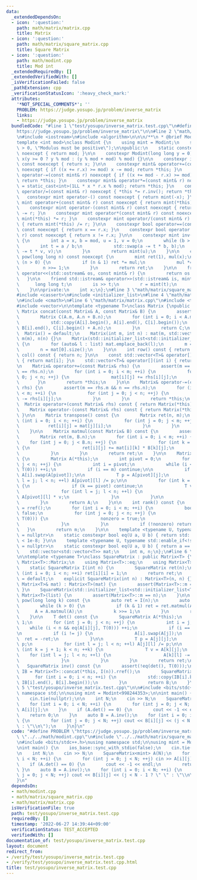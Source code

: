 ```yaml
---
data:
  _extendedDependsOn:
  - icon: ':question:'
    path: math/matrix/matrix.cpp
    title: Matrix
  - icon: ':question:'
    path: math/matrix/square_matrix.cpp
    title: Square Matrix
  - icon: ':question:'
    path: math/modint.cpp
    title: Mod int
  _extendedRequiredBy: []
  _extendedVerifiedWith: []
  _isVerificationFailed: false
  _pathExtension: cpp
  _verificationStatusIcon: ':heavy_check_mark:'
  attributes:
    '*NOT_SPECIAL_COMMENTS*': ''
    PROBLEM: https://judge.yosupo.jp/problem/inverse_matrix
    links:
    - https://judge.yosupo.jp/problem/inverse_matrix
  bundledCode: "#line 1 \"test/yosupo/inverse_matrix.test.cpp\"\n#define PROBLEM \"\
    https://judge.yosupo.jp/problem/inverse_matrix\"\n\n#line 2 \"math/modint.cpp\"\
    \n#include <iostream>\n#include <algorithm>\n\n\n/**\n * @brief Mod int\n */\n\
    template <int mod>\nclass Modint {\n    using mint = Modint;\n    static_assert(mod\
    \ > 0, \"Modulus must be positive\");\n\npublic:\n    static constexpr int get_mod()\
    \ noexcept { return mod; }\n\n    constexpr Modint(long long y = 0) noexcept :\
    \ x(y >= 0 ? y % mod : (y % mod + mod) % mod) {}\n\n    constexpr int value()\
    \ const noexcept { return x; }\n\n    constexpr mint& operator+=(const mint& r)\
    \ noexcept { if ((x += r.x) >= mod) x -= mod; return *this; }\n    constexpr mint&\
    \ operator-=(const mint& r) noexcept { if ((x += mod - r.x) >= mod) x -= mod;\
    \ return *this; }\n    constexpr mint& operator*=(const mint& r) noexcept { x\
    \ = static_cast<int>(1LL * x * r.x % mod); return *this; }\n    constexpr mint&\
    \ operator/=(const mint& r) noexcept { *this *= r.inv(); return *this; }\n\n \
    \   constexpr mint operator-() const noexcept { return mint(-x); }\n\n    constexpr\
    \ mint operator+(const mint& r) const noexcept { return mint(*this) += r; }\n\
    \    constexpr mint operator-(const mint& r) const noexcept { return mint(*this)\
    \ -= r; }\n    constexpr mint operator*(const mint& r) const noexcept { return\
    \ mint(*this) *= r; }\n    constexpr mint operator/(const mint& r) const noexcept\
    \ { return mint(*this) /= r; }\n\n    constexpr bool operator==(const mint& r)\
    \ const noexcept { return x == r.x; }\n    constexpr bool operator!=(const mint&\
    \ r) const noexcept { return x != r.x; }\n\n    constexpr mint inv() const noexcept\
    \ {\n        int a = x, b = mod, u = 1, v = 0;\n        while (b > 0) {\n    \
    \        int t = a / b;\n            std::swap(a -= t * b, b);\n            std::swap(u\
    \ -= t * v, v);\n        }\n        return mint(u);\n    }\n\n    constexpr mint\
    \ pow(long long n) const noexcept {\n        mint ret(1), mul(x);\n        while\
    \ (n > 0) {\n            if (n & 1) ret *= mul;\n            mul *= mul;\n   \
    \         n >>= 1;\n        }\n        return ret;\n    }\n\n    friend std::ostream&\
    \ operator<<(std::ostream& os, const mint& r) {\n        return os << r.x;\n \
    \   }\n\n    friend std::istream& operator>>(std::istream& is, mint& r) {\n  \
    \      long long t;\n        is >> t;\n        r = mint(t);\n        return is;\n\
    \    }\n\nprivate:\n    int x;\n};\n#line 3 \"math/matrix/square_matrix.cpp\"\n\
    #include <cassert>\n#include <initializer_list>\n#line 4 \"math/matrix/matrix.cpp\"\
    \n#include <cmath>\n#line 6 \"math/matrix/matrix.cpp\"\n#include <type_traits>\n\
    #include <vector>\n\ntemplate <typename T>\nclass Matrix {\npublic:\n    static\
    \ Matrix concat(const Matrix& A, const Matrix& B) {\n        assert(A.m == B.m);\n\
    \        Matrix C(A.m, A.n + B.n);\n        for (int i = 0; i < A.m; ++i) {\n\
    \            std::copy(A[i].begin(), A[i].end(), C[i].begin());\n            std::copy(B[i].begin(),\
    \ B[i].end(), C[i].begin() + A.n);\n        }\n        return C;\n    }\n\n  \
    \  Matrix() = default;\n    Matrix(int m, int n) : mat(m, std::vector<T>(n)),\
    \ m(m), n(n) {}\n    Matrix(std::initializer_list<std::initializer_list<T>> list)\
    \ {\n        for (auto& l : list) mat.emplace_back(l);\n        m = mat.size();\n\
    \        n = mat[0].size();\n    }\n\n    int row() const { return m; }\n    int\
    \ col() const { return n; }\n\n    const std::vector<T>& operator[](int i) const\
    \ { return mat[i]; }\n    std::vector<T>& operator[](int i) { return mat[i]; }\n\
    \n    Matrix& operator+=(const Matrix& rhs) {\n        assert(m == rhs.m && n\
    \ == rhs.n);\n        for (int i = 0; i < m; ++i) {\n            for (int j =\
    \ 0; j < n; ++j) {\n                mat[i][j] += rhs[i][j];\n            }\n \
    \       }\n        return *this;\n    }\n\n    Matrix& operator-=(const Matrix&\
    \ rhs) {\n        assert(m == rhs.m && n == rhs.n);\n        for (int i = 0; i\
    \ < m; ++i) {\n            for (int j = 0; j < n; ++j) {\n                mat[i][j]\
    \ -= rhs[i][j];\n            }\n        }\n        return *this;\n    }\n\n  \
    \  Matrix operator+(const Matrix& rhs) const { return Matrix(*this) += rhs; }\n\
    \    Matrix operator-(const Matrix& rhs) const { return Matrix(*this) -= rhs;\
    \ }\n\n    Matrix transpose() const {\n        Matrix ret(n, m);\n        for\
    \ (int i = 0; i < n; ++i) {\n            for (int j = 0; j < m; ++j) {\n     \
    \           ret[i][j] = mat[j][i];\n            }\n        }\n        return ret;\n\
    \    }\n\n    Matrix matmul(const Matrix& B) const {\n        assert(n == B.m);\n\
    \        Matrix ret(m, B.n);\n        for (int i = 0; i < m; ++i) {\n        \
    \    for (int j = 0; j < B.n; ++j) {\n                for (int k = 0; k < n; ++k)\
    \ {\n                    ret[i][j] += mat[i][k] * B[k][j];\n                }\n\
    \            }\n        }\n        return ret;\n    }\n\n    Matrix rref() const\
    \ {\n        Matrix A(*this);\n        int pivot = 0;\n        for (int j = 0;\
    \ j < n; ++j) {\n            int i = pivot;\n            while (i < m && eq(A[i][j],\
    \ T(0))) ++i;\n            if (i == m) continue;\n\n            if (i != pivot)\
    \ A[i].swap(A[pivot]);\n\n            T p = A[pivot][j];\n            for (int\
    \ l = j; l < n; ++l) A[pivot][l] /= p;\n\n            for (int k = 0; k < m; ++k)\
    \ {\n                if (k == pivot) continue;\n                T v = A[k][j];\n\
    \                for (int l = j; l < n; ++l) {\n                    A[k][l] -=\
    \ A[pivot][l] * v;\n                }\n            }\n\n            ++pivot;\n\
    \        }\n        return A;\n    }\n\n    int rank() const {\n        auto A\
    \ = rref();\n        for (int i = 0; i < m; ++i) {\n            bool nonzero =\
    \ false;\n            for (int j = 0; j < n; ++j) {\n                if (!eq(A[i][j],\
    \ T(0))) {\n                    nonzero = true;\n                    break;\n\
    \                }\n            }\n            if (!nonzero) return i;\n     \
    \   }\n        return m;\n    }\n\n    template <typename U, typename std::enable_if<std::is_floating_point<U>::value>::type*\
    \ = nullptr>\n    static constexpr bool eq(U a, U b) { return std::abs(a - b)\
    \ < 1e-8; }\n\n    template <typename U, typename std::enable_if<!std::is_floating_point<U>::value>::type*\
    \ = nullptr>\n    static constexpr bool eq(U a, U b) { return a == b; }\n\nprotected:\n\
    \    std::vector<std::vector<T>> mat;\n    int m, n;\n};\n#line 6 \"math/matrix/square_matrix.cpp\"\
    \n\ntemplate <typename T>\nclass SquareMatrix : public Matrix<T> {\n    using\
    \ Matrix<T>::Matrix;\n    using Matrix<T>::eq;\n    using Matrix<T>::n;\n\npublic:\n\
    \    static SquareMatrix I(int n) {\n        SquareMatrix ret(n);\n        for\
    \ (int i = 0; i < n; ++i) ret[i][i] = 1;\n        return ret;\n    }\n\n    SquareMatrix()\
    \ = default;\n    explicit SquareMatrix(int n) : Matrix<T>(n, n) {}\n    SquareMatrix(const\
    \ Matrix<T>& mat) : Matrix<T>(mat) {\n        assert(Matrix<T>::m == n);\n   \
    \ }\n    SquareMatrix(std::initializer_list<std::initializer_list<T>> list) :\
    \ Matrix<T>(list) {\n        assert(Matrix<T>::m == n);\n    }\n\n    SquareMatrix\
    \ pow(long long k) const {\n        auto ret = I(n);\n        auto A(*this);\n\
    \        while (k > 0) {\n            if (k & 1) ret = ret.matmul(A);\n      \
    \      A = A.matmul(A);\n            k >>= 1;\n        }\n        return ret;\n\
    \    }\n\n    T det() const {\n        SquareMatrix A(*this);\n        T ret =\
    \ 1;\n        for (int j = 0; j < n; ++j) {\n            int i = j;\n        \
    \    while (i < n && eq(A[i][j], T(0))) ++i;\n            if (i == n) return 0;\n\
    \n            if (i != j) {\n                A[i].swap(A[j]);\n              \
    \  ret = -ret;\n            }\n\n            T p = A[j][j];\n            ret *=\
    \ p;\n            for (int l = j; l < n; ++l) A[j][l] /= p;\n\n            for\
    \ (int k = j + 1; k < n; ++k) {\n                T v = A[k][j];\n            \
    \    for (int l = j; l < n; ++l) {\n                    A[k][l] -= A[j][l] * v;\n\
    \                }\n            }\n        }\n        return ret;\n    }\n\n \
    \   SquareMatrix inv() const {\n        assert(!eq(det(), T(0)));\n        auto\
    \ IB = Matrix<T>::concat(*this, I(n)).rref();\n        SquareMatrix B(n);\n  \
    \      for (int i = 0; i < n; ++i) {\n            std::copy(IB[i].begin() + n,\
    \ IB[i].end(), B[i].begin());\n        }\n        return B;\n    }\n};\n#line\
    \ 5 \"test/yosupo/inverse_matrix.test.cpp\"\n\n#include <bits/stdc++.h>\nusing\
    \ namespace std;\n\nusing mint = Modint<998244353>;\n\nint main() {\n    ios_base::sync_with_stdio(false);\n\
    \    cin.tie(nullptr);\n\n    int N;\n    cin >> N;\n    SquareMatrix<mint> A(N);\n\
    \    for (int i = 0; i < N; ++i) {\n        for (int j = 0; j < N; ++j) cin >>\
    \ A[i][j];\n    }\n    if (A.det() == 0) {\n        cout << -1 << endl;\n    \
    \    return 0;\n    }\n    auto B = A.inv();\n    for (int i = 0; i < N; ++i)\
    \ {\n        for (int j = 0; j < N; ++j) cout << B[i][j] << (j < N - 1 ? \" \"\
    \ : \"\\n\");\n    }\n}\n"
  code: "#define PROBLEM \"https://judge.yosupo.jp/problem/inverse_matrix\"\n\n#include\
    \ \"../../math/modint.cpp\"\n#include \"../../math/matrix/square_matrix.cpp\"\n\
    \n#include <bits/stdc++.h>\nusing namespace std;\n\nusing mint = Modint<998244353>;\n\
    \nint main() {\n    ios_base::sync_with_stdio(false);\n    cin.tie(nullptr);\n\
    \n    int N;\n    cin >> N;\n    SquareMatrix<mint> A(N);\n    for (int i = 0;\
    \ i < N; ++i) {\n        for (int j = 0; j < N; ++j) cin >> A[i][j];\n    }\n\
    \    if (A.det() == 0) {\n        cout << -1 << endl;\n        return 0;\n   \
    \ }\n    auto B = A.inv();\n    for (int i = 0; i < N; ++i) {\n        for (int\
    \ j = 0; j < N; ++j) cout << B[i][j] << (j < N - 1 ? \" \" : \"\\n\");\n    }\n\
    }\n"
  dependsOn:
  - math/modint.cpp
  - math/matrix/square_matrix.cpp
  - math/matrix/matrix.cpp
  isVerificationFile: true
  path: test/yosupo/inverse_matrix.test.cpp
  requiredBy: []
  timestamp: '2022-06-27 14:39:44+09:00'
  verificationStatus: TEST_ACCEPTED
  verifiedWith: []
documentation_of: test/yosupo/inverse_matrix.test.cpp
layout: document
redirect_from:
- /verify/test/yosupo/inverse_matrix.test.cpp
- /verify/test/yosupo/inverse_matrix.test.cpp.html
title: test/yosupo/inverse_matrix.test.cpp
---
```

